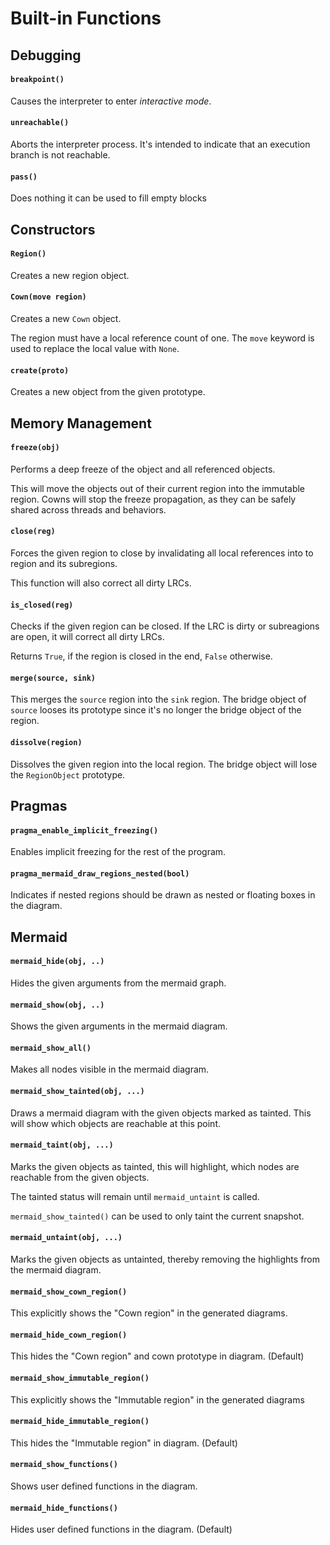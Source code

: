 # Built-in Functions

## Debugging

#### `breakpoint()`

Causes the interpreter to enter *interactive mode*.

#### `unreachable()`

Aborts the interpreter process. It's intended to indicate that an execution branch is not reachable.

#### `pass()`

Does nothing it can be used to fill empty blocks

## Constructors

#### `Region()`

Creates a new region object.

#### `Cown(move region)`

Creates a new `Cown` object.

The region must have a local reference count of one. The `move` keyword is used to replace the local value with `None`.

#### `create(proto)`

Creates a new object from the given prototype.

## Memory Management

#### `freeze(obj)`

Performs a deep freeze of the object and all referenced objects.

This will move the objects out of their current region into the immutable region. Cowns will stop the freeze propagation, as they can be safely shared across threads and behaviors.

#### `close(reg)`

Forces the given region to close by invalidating all local references into to region and its subregions.

This function will also correct all dirty LRCs.

#### `is_closed(reg)`

Checks if the given region can be closed. If the LRC is dirty or subreagions are open, it will correct all dirty LRCs.

Returns `True`, if the region is closed in the end, `False` otherwise.

#### `merge(source, sink)`

This merges the `source` region into the `sink` region. The bridge object of `source` looses its prototype
since it's no longer the bridge object of the region.

#### `dissolve(region)`

Dissolves the given region into the local region. The bridge object will lose the `RegionObject` prototype.

## Pragmas

#### `pragma_enable_implicit_freezing()`

Enables implicit freezing for the rest of the program.

#### `pragma_mermaid_draw_regions_nested(bool)`

Indicates if nested regions should be drawn as nested or floating boxes in the diagram.

## Mermaid

#### `mermaid_hide(obj, ..)`

Hides the given arguments from the mermaid graph. 

#### `mermaid_show(obj, ..)`

Shows the given arguments in the mermaid diagram. 

#### `mermaid_show_all()`

Makes all nodes visible in the mermaid diagram.

#### `mermaid_show_tainted(obj, ...)`

Draws a mermaid diagram with the given objects marked as tainted. This will show which objects are reachable at this point.

#### `mermaid_taint(obj, ...)`

Marks the given objects as tainted, this will highlight, which nodes are reachable from the given objects.

The tainted status will remain until `mermaid_untaint` is called.

`mermaid_show_tainted()` can be used to only taint the current snapshot.

#### `mermaid_untaint(obj, ...)`

Marks the given objects as untainted, thereby removing the highlights from the mermaid diagram.

#### `mermaid_show_cown_region()`

This explicitly shows the "Cown region" in the generated diagrams.

#### `mermaid_hide_cown_region()`

This hides the "Cown region" and cown prototype in diagram. (Default)

#### `mermaid_show_immutable_region()`

This explicitly shows the "Immutable region" in the generated diagrams

#### `mermaid_hide_immutable_region()`

This hides the "Immutable region" in diagram. (Default)

#### `mermaid_show_functions()`

Shows user defined functions in the diagram.

#### `mermaid_hide_functions()`

Hides user defined functions in the diagram. (Default)
